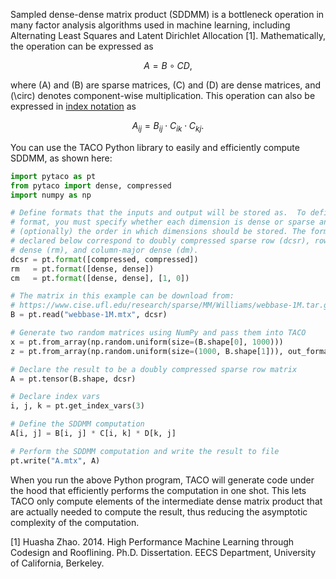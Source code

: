 Sampled dense-dense matrix product (SDDMM) is a bottleneck operation in many
factor analysis algorithms used in machine learning, including Alternating
Least Squares and Latent Dirichlet Allocation [1]. Mathematically, the
operation can be expressed as 

$$A = B \circ CD,$$

where \(A\) and \(B\) are sparse matrices, \(C\) and \(D\) are dense matrices,
and \(\circ\) denotes component-wise multiplication. This operation can also be
expressed in [index
notation](pycomputations.md#specifying-tensor-algebra-computations) as 

$$A_{ij} = B_{ij} \cdot C_{ik} \cdot C_{kj}.$$

You can use the TACO Python library to easily and efficiently compute SDDMM, as
shown here:

```python
import pytaco as pt
from pytaco import dense, compressed
import numpy as np

# Define formats that the inputs and output will be stored as.  To define a
# format, you must specify whether each dimension is dense or sparse and
# (optionally) the order in which dimensions should be stored. The formats
# declared below correspond to doubly compressed sparse row (dcsr), row-major
# dense (rm), and column-major dense (dm).
dcsr = pt.format([compressed, compressed])
rm   = pt.format([dense, dense])
cm   = pt.format([dense, dense], [1, 0])

# The matrix in this example can be download from:
# https://www.cise.ufl.edu/research/sparse/MM/Williams/webbase-1M.tar.gz
B = pt.read("webbase-1M.mtx", dcsr)

# Generate two random matrices using NumPy and pass them into TACO
x = pt.from_array(np.random.uniform(size=(B.shape[0], 1000)))
z = pt.from_array(np.random.uniform(size=(1000, B.shape[1])), out_format=cm)

# Declare the result to be a doubly compressed sparse row matrix
A = pt.tensor(B.shape, dcsr)

# Declare index vars
i, j, k = pt.get_index_vars(3)

# Define the SDDMM computation
A[i, j] = B[i, j] * C[i, k] * D[k, j]

# Perform the SDDMM computation and write the result to file
pt.write("A.mtx", A)
```

When you run the above Python program, TACO will generate code under the hood
that efficiently performs the computation in one shot.  This lets TACO only 
compute elements of the intermediate dense matrix product that are actually 
needed to compute the result, thus reducing the asymptotic complexity of the 
computation.

[1] Huasha Zhao. 2014. High Performance Machine Learning through Codesign and
Rooflining. Ph.D. Dissertation. EECS Department, University of California,
Berkeley. 
